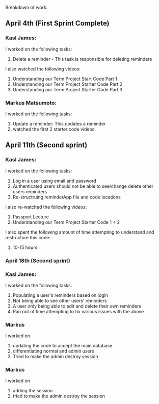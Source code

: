 Breakdown of work:
## April 4th (First Sprint Complete)

### Kasl James:

I worked on the following tasks:
1. Delete a reminder - This task is responsible for deleting reminders

I also watched the following videos:
1. Understanding our Term Project Start Code Part 1
2. Understanding our Term Project Starter Code Part 2
3. Understanding our Term Project Starter Code Part 3

### Markus Matsumoto:

I worked on the following tasks:
1. Update a reminder: This updates a reminder 
2. watched the first 2 starter code videos. 

## April 11th (Second sprint)

### Kasl James:

I worked on the following tasks:
1. Log in a user using email and password
2. Authenticated users should not be able to see/change delete other users reminders
3. Re-structruing reminderApp file and code locations

I also re-watched the following videos:
1. Passport Lecture
2. Understanding our Term Project Starter Code 1 + 2

I also spent the following amount of time attempting to understand and restructure this code:
1. 10-15 hours

### April 18th (Second sprint)

### Kasl James:

I worked on the following tasks:
1. Populating a user's reminders based on login
2. Not being able to see other users' reminders
3. A user only being able to edit and delete their own reminders
4. Ran out of time attempting to fix various issues with the above

### Markus

I worked on 
1. updating the code to accept the main database
2. differentiating normal and admin users
3. Tried to make the admin destroy session

### Markus

I worked on 
1. adding the session 
2. tried to make the admin destroy the session 